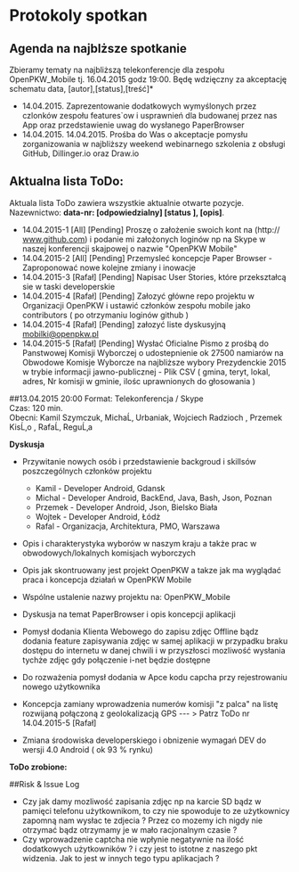 # Protokoly spotkan

## Agenda na najblższe spotkanie 
Zbieramy tematy na najbliższą telekonferencje dla zespołu OpenPKW_Mobile tj. 16.04.2015 godz 19:00. Będę wdzięczny za akceptację schematu data, [autor],[status],[treść]* 

* 14.04.2015. Zaprezentowanie dodatkowych wymyślonych przez czlonków zespołu features`ow i usprawnień dla budowanej przez nas App oraz przedstawienie uwag do wysłanego PaperBrowser
* 14.04.2015. 14.04.2015. Prośba do Was o akceptacje pomysłu zorganizowania w najbliższy weekend webinarnego szkolenia z obsługi GitHub, Dillinger.io oraz Draw.io



## Aktualna lista ToDo: 
Aktuala lista ToDo zawiera wszystkie aktualnie otwarte pozycje. Nazewnictwo: **data-nr: [odpowiedzialny] [status ], [opis]**. 

* 14.04.2015-1 [All] [Pending] Proszę o założenie swoich kont na (http:// www.github.com) i podanie mi założonych loginów np na Skype w naszej konferencji skajpowej o nazwie "OpenPKW Mobile"
* 14.04.2015-2 [All] [Pending] Przemysleć koncepcje Paper Browser - Zaproponować nowe kolejne zmiany i inowacje
* 14.04.2015-3 [Rafał] [Pending] Napisac User Stories, które przekształcą sie w taski developerskie
* 14.04.2015-4 [Rafał] [Pending] Załozyć główne repo projektu w Organizacji OpenPKW i ustawić członków zespołu mobile jako contributors ( po otrzymaniu loginów github )
* 14.04.2015-4 [Rafał] [Pending] załozyć liste dyskusyjną mobilki@openpkw.pl
* 14.04.2015-5 [Rafał] [Pending] Wysłać Oficialne Pismo z prośbą do Panstwowej Komisji Wyborczej o udostepnienie ok 27500 namiarów na Obwodowe Komisje Wyborcze na najbliższe wybory Prezydenckie 2015 w trybie informacji jawno-publicznej - Plik CSV ( gmina, teryt, lokal, adres, Nr komisji w gminie, ilośc uprawnionych do głosowania )



##13.04.2015 20:00
Format: Telekonferencja / Skype  
Czas: 120 min.  
Obecni: Kamil Szymczuk, MichaĹ‚ Urbaniak, Wojciech Radzioch , Przemek KisĹ‚o , RafaĹ‚ ReguĹ‚a 

**Dyskusja**
* Przywitanie nowych osób i przedstawienie backgroud i skillsów poszczególnych członków projektu
  *  Kamil -  Developer Android, Gdansk
  *  Michal -  Developer Android, BackEnd, Java, Bash, Json, Poznan
  *  Przemek -  Developer Android, Json, Bielsko Biała  
  *  Wojtek - Developer Android, Łódż
  *  Rafal - Organizacja, Architektura, PMO, Warszawa
  
* Opis i charakterystyka wyborów w naszym kraju a także prac w obwodowych/lokalnych komisjach wyborczych

* Opis jak skontruowany jest projekt OpenPKW a takze jak ma wyglądać praca i koncepcja działań w OpenPKW Mobile
 *  Wspólne ustalenie nazwy projektu na: OpenPKW_Mobile 
 *  Dyskusja na temat PaperBrowser i opis koncepcji aplikacji 
 * Pomysł dodania Klienta Webowego do zapisu zdjęc Offline bądz dodania feature zapisywania zdjęc w samej aplikacji w przypadku braku dostępu do internetu w danej chwili i w przyszłosci mozliwość wysłania tychże zdjęc gdy połączenie i-net będzie dostępne
 * Do rozważenia pomysł dodania w Apce kodu capcha przy rejestrowaniu nowego użytkownika 
 * Koncepcja zamiany wprowadzenia numerów komisji "z palca" na listę rozwijaną połączoną z geolokalizacją GPS --- > Patrz ToDo nr
14.04.2015-5 [Rafał]
 * Zmiana środowiska developerskiego i obnizenie wymagań DEV do wersji 4.0 Android ( ok 93 % rynku)
 

**ToDo zrobione:** 


 

##Risk & Issue Log

* Czy jak damy mozliwość zapisania zdjęc np na karcie SD bądz w pamięci telefonu użytkownikom, to czy nie spowoduje to ze użytkownicy zapomną nam wysłac te zdjecia ? Przez co mozemy ich nigdy nie otrzymać bądz otrzymamy je w mało racjonalnym czasie ?
* Czy wprowadzenie captcha nie wpłynie negatywnie na ilość dodatkowych użytkowników ? i czy jest to istotne z naszego pkt widzenia. Jak to jest w innych tego typu aplikacjach ?




 














